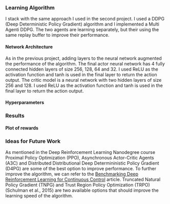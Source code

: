 ### Learning Algorithm
I stack with the same approach I used in the second project. I used a DDPG (Deep Deterministic Policy Gradient) algorithm and I implemented a Multi Agenti DDPG.
The two agents are learning separately, but their using the same replay buffer to improve their performance.

#### Network Architecture
As in the previous project, adding layers to the neural network augmented the performance of the algorithm. The final actor neural network has 4 fully connected hidden layers of size 256, 128, 64 and 32.
I used ReLU as the activation function and tanh is used in the final layer to return the action output.
The critic model is a neural network with two hidden layers of size 256 and 128.
I used ReLU as the activation function and tanh is used in the final layer to return the action output.

#### Hyperparameters


### Results

#### Plot of rewards

### Ideas for Future Work
As mentioned in the Deep Reinforcement Learning Nanodegree course Proximal Policy Optimization (PPO),  Asynchronous Actor-Critic Agents (A3C) and Distributed Distributional Deep Determininistic Policy Gradient (D4PG) are some of the best option to improve performance.
To further improve the algorithm, we can refer to the [Benchmarking Deep Reinforcement Learning for Continuous Control](https://arxiv.org/pdf/1604.06778.pdf) article. Truncated Natural Policy Gradient (TNPG) and Trust Region Policy Optimization (TRPO)  (Schulman et al., 2015) are two available options that should improve the learning speed of the algorithm.
